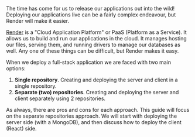 
The time has come for us to release our applications out into the wild! Deploying our applications live can be a fairly complex endeavour, but Render will make it easier.

  
[Render](https://www.render.com) is a "Cloud Application Platform" or PaaS (Platform as a Service). It allows us to build and run our applications in the cloud. It manages hosting our files, serving them, and running drivers to manage our databases as well. Any one of these things can be difficult, but Render makes it easy.

When we deploy a full-stack application we are faced with two main options:
1. **Single repository**. Creating and deploying the server and client in a single repository.
1. **Separate (two) repositories**. Creating and deploying the server and client separately using 2 repositories. 

As always, there are pros and cons for each approach. This guide will focus on the separate repositories approach. We will start with deploying the server side (with a MongoDB), and then discuss how to deploy the client (React) side.
